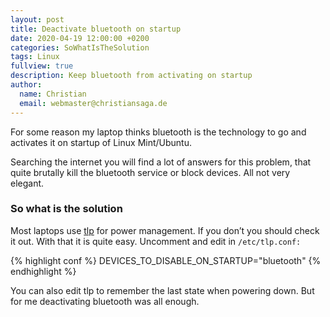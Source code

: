 ```yaml
---
layout: post
title: Deactivate bluetooth on startup
date: 2020-04-19 12:00:00 +0200
categories: SoWhatIsTheSolution
tags: Linux
fullview: true
description: Keep bluetooth from activating on startup
author:
  name: Christian
  email: webmaster@christiansaga.de
---
```


For some reason my laptop thinks bluetooth is the technology to go and activates it on startup of Linux Mint/Ubuntu.

Searching the internet you will find a lot of answers for this problem, that quite brutally kill the bluetooth service or block devices. All not very elegant.

### So what is the solution

Most laptops use [tlp](https://linrunner.de/tlp/) for power management. If you don’t you should check it out. With that it is quite easy. Uncomment and edit in ```/etc/tlp.conf:```

{% highlight conf %}
DEVICES_TO_DISABLE_ON_STARTUP="bluetooth"
{% endhighlight %}

You can also edit tlp to remember the last state when powering down. But for me deactivating bluetooth was all enough.
